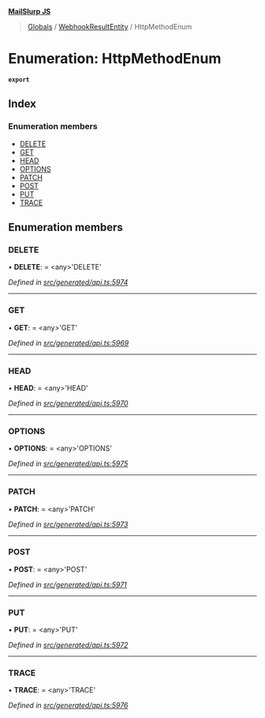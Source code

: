 **[MailSlurp JS](../README.md)**

> [Globals](../README.md) / [WebhookResultEntity](../modules/webhookresultentity.md) / HttpMethodEnum

# Enumeration: HttpMethodEnum

**`export`** 

## Index

### Enumeration members

* [DELETE](webhookresultentity.httpmethodenum.md#delete)
* [GET](webhookresultentity.httpmethodenum.md#get)
* [HEAD](webhookresultentity.httpmethodenum.md#head)
* [OPTIONS](webhookresultentity.httpmethodenum.md#options)
* [PATCH](webhookresultentity.httpmethodenum.md#patch)
* [POST](webhookresultentity.httpmethodenum.md#post)
* [PUT](webhookresultentity.httpmethodenum.md#put)
* [TRACE](webhookresultentity.httpmethodenum.md#trace)

## Enumeration members

### DELETE

•  **DELETE**:  = \<any>'DELETE'

*Defined in [src/generated/api.ts:5974](https://github.com/mailslurp/mailslurp-client/blob/e4d4355/src/generated/api.ts#L5974)*

___

### GET

•  **GET**:  = \<any>'GET'

*Defined in [src/generated/api.ts:5969](https://github.com/mailslurp/mailslurp-client/blob/e4d4355/src/generated/api.ts#L5969)*

___

### HEAD

•  **HEAD**:  = \<any>'HEAD'

*Defined in [src/generated/api.ts:5970](https://github.com/mailslurp/mailslurp-client/blob/e4d4355/src/generated/api.ts#L5970)*

___

### OPTIONS

•  **OPTIONS**:  = \<any>'OPTIONS'

*Defined in [src/generated/api.ts:5975](https://github.com/mailslurp/mailslurp-client/blob/e4d4355/src/generated/api.ts#L5975)*

___

### PATCH

•  **PATCH**:  = \<any>'PATCH'

*Defined in [src/generated/api.ts:5973](https://github.com/mailslurp/mailslurp-client/blob/e4d4355/src/generated/api.ts#L5973)*

___

### POST

•  **POST**:  = \<any>'POST'

*Defined in [src/generated/api.ts:5971](https://github.com/mailslurp/mailslurp-client/blob/e4d4355/src/generated/api.ts#L5971)*

___

### PUT

•  **PUT**:  = \<any>'PUT'

*Defined in [src/generated/api.ts:5972](https://github.com/mailslurp/mailslurp-client/blob/e4d4355/src/generated/api.ts#L5972)*

___

### TRACE

•  **TRACE**:  = \<any>'TRACE'

*Defined in [src/generated/api.ts:5976](https://github.com/mailslurp/mailslurp-client/blob/e4d4355/src/generated/api.ts#L5976)*
